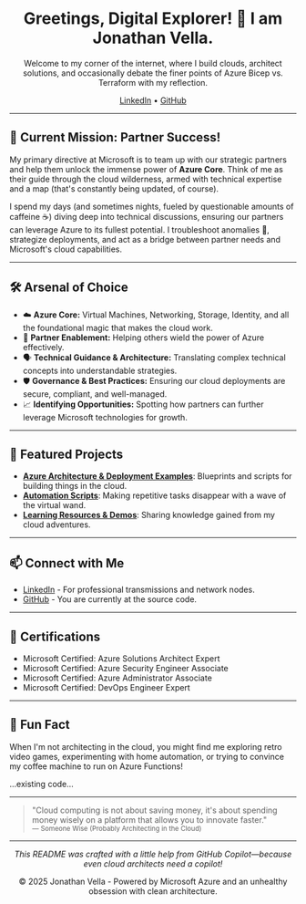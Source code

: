 
<h1 align="center">Greetings, Digital Explorer! 👋 I am Jonathan Vella.</h1>

<p align="center">
  Welcome to my corner of the internet, where I build clouds, architect solutions, and occasionally debate the finer points of Azure Bicep vs. Terraform with my reflection.
</p>

<p align="center">
  <a href="https://www.linkedin.com/in/jonathanvella/">LinkedIn</a> •
  <a href="https://jonathan-vella.github.io/">GitHub</a>
</p>

---

## 🚀 Current Mission: Partner Success!

My primary directive at Microsoft is to team up with our strategic partners and help them unlock the immense power of **Azure Core**. Think of me as their guide through the cloud wilderness, armed with technical expertise and a map (that's constantly being updated, of course).

I spend my days (and sometimes nights, fueled by questionable amounts of caffeine ☕) diving deep into technical discussions, ensuring our partners can leverage Azure to its fullest potential. I troubleshoot anomalies 👾, strategize deployments, and act as a bridge between partner needs and Microsoft's cloud capabilities.

---

## 🛠️ Arsenal of Choice

- ☁️ **Azure Core:** Virtual Machines, Networking, Storage, Identity, and all the foundational magic that makes the cloud work.
- 🤝 **Partner Enablement:** Helping others wield the power of Azure effectively.
- 🗣️ **Technical Guidance & Architecture:** Translating complex technical concepts into understandable strategies.
- 🛡️ **Governance & Best Practices:** Ensuring our cloud deployments are secure, compliant, and well-managed.
- 📈 **Identifying Opportunities:** Spotting how partners can further leverage Microsoft technologies for growth.

---

## 📂 Featured Projects

- **[Azure Architecture & Deployment Examples](#)**: Blueprints and scripts for building things in the cloud.
- **[Automation Scripts](#)**: Making repetitive tasks disappear with a wave of the virtual wand.
- **[Learning Resources & Demos](#)**: Sharing knowledge gained from my cloud adventures.

---

## 📫 Connect with Me

- [LinkedIn](https://www.linkedin.com/in/jonathanvella/) - For professional transmissions and network nodes.
- [GitHub](https://github.com/jonathan-vella) - You are currently at the source code.

---

## 🏅 Certifications

- Microsoft Certified: Azure Solutions Architect Expert
- Microsoft Certified: Azure Security Engineer Associate
- Microsoft Certified: Azure Administrator Associate
- Microsoft Certified: DevOps Engineer Expert

---

## 🎲 Fun Fact

When I'm not architecting in the cloud, you might find me exploring retro video games, experimenting with home automation, or trying to convince my coffee machine to run on Azure Functions!

...existing code...

---

> "Cloud computing is not about saving money, it's about spending money wisely on a platform that allows you to innovate faster."  
> <sub>— Someone Wise (Probably Architecting in the Cloud)</sub>

---

<p align="center">
  <em>This README was crafted with a little help from GitHub Copilot—because even cloud architects need a copilot!</em>
</p>

<p align="center">
  &copy; 2025 Jonathan Vella - Powered by Microsoft Azure and an unhealthy obsession with clean architecture.
</p>
